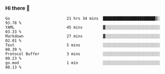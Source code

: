 ### Hi there 👋

<!--
**yeya24/yeya24** is a ✨ _special_ ✨ repository because its `README.md` (this file) appears on your GitHub profile.

Here are some ideas to get you started:

- 🔭 I’m currently working on ...
- 🌱 I’m currently learning ...
- 👯 I’m looking to collaborate on ...
- 🤔 I’m looking for help with ...
- 💬 Ask me about ...
- 📫 How to reach me: ...
- 😄 Pronouns: ...
- ⚡ Fun fact: ...
-->

<!--START_SECTION:waka-->

```text
Go                         21 hrs 34 mins  ███████████████████████▒░   93.78 %
YAML                       45 mins         ▓░░░░░░░░░░░░░░░░░░░░░░░░   03.33 %
Markdown                   27 mins         ▓░░░░░░░░░░░░░░░░░░░░░░░░   02.01 %
Text                       5 mins          ░░░░░░░░░░░░░░░░░░░░░░░░░   00.39 %
Protocol Buffer            3 mins          ░░░░░░░░░░░░░░░░░░░░░░░░░   00.23 %
go.mod                     1 min           ░░░░░░░░░░░░░░░░░░░░░░░░░   00.13 %
```

<!--END_SECTION:waka-->
